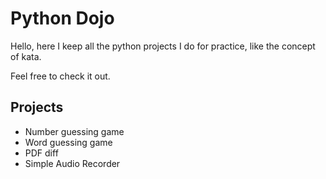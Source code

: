 # Python Dojo

Hello, here I keep all the python projects I do for practice, like the concept of kata.

Feel free to check it out.

## Projects
* Number guessing game
* Word guessing game
* PDF diff
* Simple Audio Recorder
